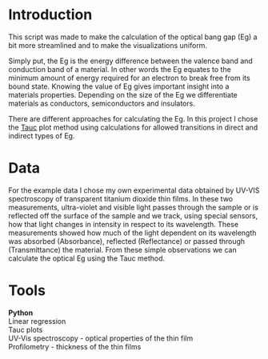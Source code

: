 # Introduction

This script was made to make the calculation of the optical bang gap (Eg) a bit more streamlined and to make the visualizations uniform.

Simply put, the Eg is the energy difference between the valence band and conduction band of a material. In other words the Eg equates to the minimum amount of energy required for an electron to break free from its bound state.
Knowing the value of Eg gives important insight into a materials properties. Depending on the size of the Eg we differentiate materials as conductors, semiconductors and insulators.

There are different approaches for calculating the Eg. In this project I chose the [Tauc](https://en.wikipedia.org/wiki/Tauc_plot) plot method using calculations for allowed transitions in direct and indirect types of Eg.

# Data
For the example data I chose my own experimental data obtained by UV-VIS spectroscopy of transparent titanium dioxide thin films. In these two measurements, ultra-violet and visible light passes through the sample or is reflected off the surface of the sample and we track, using special sensors, how that light changes in intensity in respect to its wavelength. 
These measurements showed how much of the light dependent on its wavelength was absorbed (Absorbance), reflected (Reflectance) or passed through (Transmittance) the material. From these simple observations we can calculate the optical Eg using the Tauc method.

# Tools
__Python__  
Linear regression  
Tauc plots  
UV-Vis spectroscopy - optical properties of the thin film  
Profilometry - thickness of the thin films  
